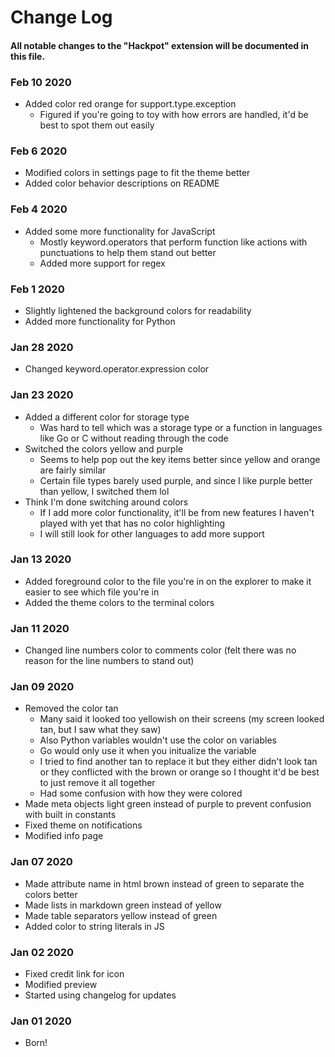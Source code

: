 # Change Log

#### All notable changes to the "Hackpot" extension will be documented in this file.

### Feb 10 2020
* Added color red orange for support.type.exception
  * Figured if you're going to toy with how errors are handled, it'd be best to spot them out easily

### Feb 6 2020
* Modified colors in settings page to fit the theme better
* Added color behavior descriptions on README

### Feb 4 2020
* Added some more functionality for JavaScript
  * Mostly keyword.operators that perform function like actions with punctuations to help them stand out better
  * Added more support for regex

### Feb 1 2020
* Slightly lightened the background colors for readability
* Added more functionality for Python

### Jan 28 2020
* Changed keyword.operator.expression color

### Jan 23 2020
* Added a different color for storage type
  * Was hard to tell which was a storage type or a function in languages like Go or C without reading through the code
* Switched the colors yellow and purple
  * Seems to help pop out the key items better since yellow and orange are fairly similar
  * Certain file types barely used purple, and since I like purple better than yellow, I switched them lol
* Think I'm done switching around colors
  * If I add more color functionality, it'll be from new features I haven't played with yet that has no color highlighting
  * I will still look for other languages to add more support

### Jan 13 2020
* Added foreground color to the file you're in on the explorer to make it easier to see which file you're in
* Added the theme colors to the terminal colors

### Jan 11 2020
* Changed line numbers color to comments color (felt there was no reason for the line numbers to stand out)

### Jan 09 2020
* Removed the color tan
  * Many said it looked too yellowish on their screens (my screen looked tan, but I saw what they saw)
  * Also Python variables wouldn't use the color on variables
  * Go would only use it when you initualize the variable
  * I tried to find another tan to replace it but they either didn't look tan or they conflicted with the brown or orange so I thought it'd be best to just remove it all together
  * Had some confusion with how they were colored
* Made meta objects light green instead of purple to prevent confusion with built in constants
* Fixed theme on notifications
* Modified info page

### Jan 07 2020
* Made attribute name in html brown instead of green to separate the colors better
* Made lists in markdown green instead of yellow
* Made table separators yellow instead of green
* Added color to string literals in JS

### Jan 02 2020
* Fixed credit link for icon
* Modified preview
* Started using changelog for updates

### Jan 01 2020
* Born!